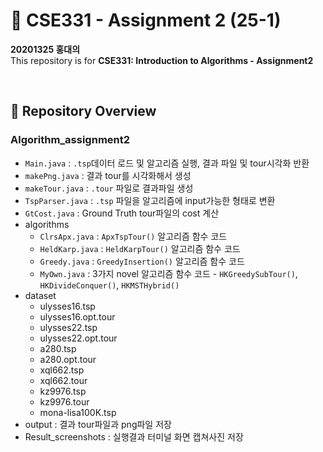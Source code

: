 # 📘 CSE331 - Assignment 2 (25-1)

**20201325 홍대의**  
This repository is for **CSE331: Introduction to Algorithms - Assignment2**

<br/>

## 📂 Repository Overview

### Algorithm_assignment2
- `Main.java` : `.tsp`데이터 로드 및 알고리즘 실행, 결과 파일 및 tour시각화 반환
- `makePng.java` : 결과 tour를 시각화해서 생성
- `makeTour.java` : `.tour` 파일로 결과파일 생성
- `TspParser.java` : `.tsp` 파일을 알고리즘에 input가능한 형태로 변환
- `GtCost.java` : Ground Truth tour파일의 cost 계산
- algorithms
    - `ClrsApx.java` : `ApxTspTour()` 알고리즘 함수 코드
    - `HeldKarp.java` :  `HeldKarpTour()` 알고리즘 함수 코드
    - `Greedy.java` : `GreedyInsertion()` 알고리즘 함수 코드
    - `MyOwn.java` : 3가지 novel 알고리즘 함수 코드 - `HKGreedySubTour()`, `HKDivideConquer()`, `HKMSTHybrid()`
- dataset
    - ulysses16.tsp
    - ulysses16.opt.tour
    - ulysses22.tsp
    - ulysses22.opt.tour
    - a280.tsp
    - a280.opt.tour
    - xql662.tsp
    - xql662.tour
    - kz9976.tsp
    - kz9976.tour
    - mona-lisa100K.tsp
- output : 결과 tour파일과 png파일 저장
- Result_screenshots : 실행결과 터미널 화면 캡쳐사진 저장